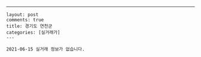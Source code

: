 ---
    layout: post
    comments: true
    title: 경기도 연천군
    categories: [실거래가]
    ---

    2021-06-15 실거래 정보가 없습니다.

    
